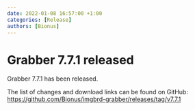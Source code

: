 ```yaml
---
date: 2022-01-08 16:57:00 +1:00
categories: [Release]
authors: [Bionus]
---
```



# Grabber 7.7.1 released

Grabber 7.7.1 has been released.

The list of changes and download links can be found on GitHub:  
<https://github.com/Bionus/imgbrd-grabber/releases/tag/v7.7.1>